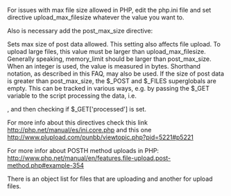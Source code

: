
For issues with max file size allowed in PHP, edit the php.ini file and set directive upload_max_filesize whatever the value you want to.

Also is necessary add the post_max_size directive:

Sets max size of post data allowed. This setting also affects file upload. To upload large files, this value must be larger than upload_max_filesize. Generally speaking, memory_limit should be larger than post_max_size. When an integer is used, the value is measured in bytes. Shorthand notation, as described in this FAQ, may also be used. If the size of post data is greater than post_max_size, the $_POST and $_FILES superglobals are empty. This can be tracked in various ways, e.g. by passing the $_GET variable to the script processing the data, i.e. <form action="edit.php?processed=1">, and then checking if $_GET['processed'] is set.

For more info about this directives check this link http://php.net/manual/es/ini.core.php and this one http://www.plupload.com/punbb/viewtopic.php?pid=5221#p5221

For more infor about POSTH method uploads in PHP: http://www.php.net/manual/en/features.file-upload.post-method.php#example-354


There is an object list for files that are uploading and another for upload files.
